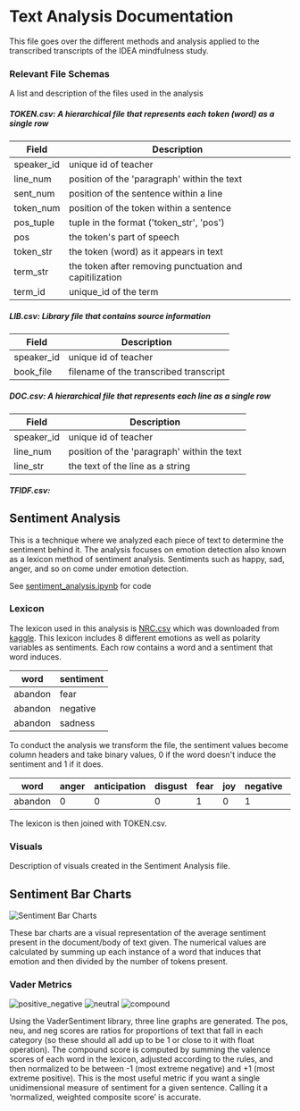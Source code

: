 # Text Analysis Documentation 
 
This file goes over the different methods and analysis applied to the transcribed transcripts of the IDEA mindfulness study. 

### Relevant File Schemas

A list and description of the files used in the analysis

##### TOKEN.csv: A hierarchical file that represents each token (word) as a single row

|Field |Description|
|----- |-----------|
|speaker_id|unique id of teacher|
|line_num  |position of the 'paragraph' within the text|
|sent_num  |position of the sentence within a line|
|token_num |position of the token within a sentence|
|pos_tuple |tuple in the format ('token_str', 'pos')|
|pos       |the token's part of speech|
|token_str |the token (word) as it appears in text|
|term_str  |the token after removing punctuation and capitilization|
|term_id   |unique_id of the term|

##### LIB.csv: Library file that contains source information

|Field |Description|
|----- |-----------|
|speaker_id|unique id of teacher|
|book_file |filename of the transcribed transcript|

##### DOC.csv: A hierarchical file that represents each line as a single row

|Field |Description|
|----- |-----------|
|speaker_id|unique id of teacher|
|line_num  |position of the 'paragraph' within the text|
|line_str  |the text of the line as a string|

##### TFIDF.csv: 

## Sentiment Analysis

This is a technique where we analyzed each piece of text to determine the sentiment behind it. The analysis focuses on emotion detection also known as a lexicon method of sentiment analysis. Sentiments such as happy, sad, anger, and so on come under emotion detection. 

See [sentiment_analysis.ipynb](https://github.com/eycooper/capstone/tree/main/text_analytics_code/sentiment_analysis.ipynb) for code


### Lexicon

The lexicon used in this analysis is [NRC.csv](https://github.com/eycooper/capstone/blob/main/text_analytics_code/NRC.csv) which was downloaded from [kaggle](https://www.kaggle.com/datasets/andradaolteanu/bing-nrc-afinn-lexicons). This lexicon includes 8 different emotions as well as polarity variables as sentiments. Each row contains a word and a sentiment that word induces. 

|word|sentiment|
|----|---------|
|abandon|fear|
|abandon|negative|
|abandon|sadness|

To conduct the analysis we transform the file, the sentiment values become column headers and take binary values, 0 if the word doesn't induce the sentiment and 1 if it does.

|word|anger|anticipation|disgust|fear|joy|negative|positive|sadness|surprise|trust|
|---|---|---|---|---|---|---|---|---|---|---|
|abandon|0|0|0|1|0|1|0|1|0|0|

The lexicon is then joined with TOKEN.csv. 

### Visuals

Description of visuals created in the Sentiment Analysis file.

## Sentiment Bar Charts

![Sentiment Bar Charts](/sentiment_bar_charts/201.png)

These bar charts are a visual representation of the average sentiment present in the document/body of text given. The numerical values are calculated by summing up each instance of a word that induces that emotion and then divided by the number of tokens present. 

### Vader Metrics

![positive_negative](/pos_neg/speaker_201.png)
![neutral](/neu/speaker_201.png)
![compound](/compound/speaker_201.png)

Using the VaderSentiment library, three line graphs are generated. The pos, neu, and neg scores are ratios for proportions of text that fall in each category (so these should all add up to be 1 or close to it with float operation). The compound score is computed by summing the valence scores of each word in the lexicon, adjusted according to the rules, and then normalized to be between -1 (most extreme negative) and +1 (most extreme positive). This is the most useful metric if you want a single unidimensional measure of sentiment for a given sentence. Calling it a ‘normalized, weighted composite score’ is accurate.

